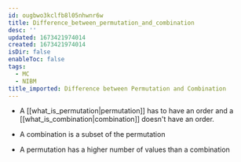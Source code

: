 ```yaml
---
id: ougbwo3kclfb8l05nhwnr6w
title: Difference_between_permutation_and_combination
desc: ''
updated: 1673421974014
created: 1673421974014
isDir: false
enableToc: false
tags:
  - MC
  - NIBM
title_imported: Difference between Permutation and Combination
---
```


- A [[what_is_permutation|permutation]] has to have an order and a [[what_is_combination|combination]] doesn't have an order.

- A combination is a subset of the permutation

- A permutation has a higher number of values than a combination 